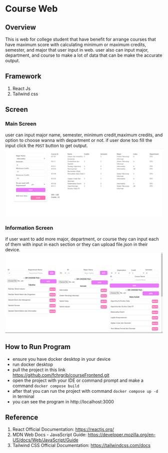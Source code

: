 
# Course Web

## Overview
This is web for college student that have benefit for arrange courses that have maximum score with calculating minimum or maximum credits, semester, and major that user input in web.
user also can input major, department, and course to make a lot of data that can be make the accurate output.

## Framework
1. React Js
2. Tailwind css

## Screen

### Main Screen
user can input major name, semester, minimum credit,maximum credits, and option to choose wanna with department or not.
if user done too fill the input click the `POST` button to get output.
![Screenshot 2023-07-30 135114.png](assets%2FScreenshot%202023-07-30%20135114.png)

### Information Screen
if user want to add more major, department, or course they can input each of them with input in each section or they can upload file.json in their device.
![Screenshot 2023-07-30 135128.png](assets%2FScreenshot%202023-07-30%20135128.png)

## How to Run Program
- ensure you have docker desktop in your device
- run docker desktop
- pull the project in this link https://github.com/fchrgrib/courseFrontend.git
- open the project with your IDE or command prompt and make a command `docker compose build`
- after that you can run the project with command `docker compose up -d` in terminal
- you can see the program in http://localhost:3000

## Reference
1. React Official Documentation: https://reactjs.org/
2. MDN Web Docs - JavaScript Guide: https://developer.mozilla.org/en-US/docs/Web/JavaScript/Guide
3. Tailwind CSS Official Documentation: https://tailwindcss.com/docs




